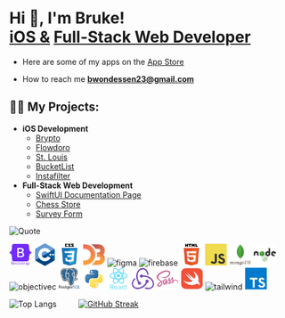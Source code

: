 <h1>Hi 👋, I'm Bruke! <br/><a href="https://github.com/bwondessen">iOS &</a> <a href="https://github.com/bwondessen">Full-Stack Web Developer</a></h1>

- Here are some of my apps on the
[App Store](https://apps.apple.com/us/developer/bruke-wondessen/id1651114466)

- How to reach me **bwondessen23@gmail.com**

<h2>👨‍💻 My Projects:</h2>

- <strong>iOS Development</strong>
    - [Brypto](https://github.com/bwondessen/Brypto)
    - [Flowdoro](https://github.com/bwondessen/Flowdoro)
    - [St. Louis](https://github.com/bwondessen/St.-Louis)
    - [BucketList](https://github.com/bwondessen/BucketList)
    - [Instafilter](https://github.com/bwondessen/Instafilter)
- <strong>Full-Stack Web Development</strong>
    - [SwiftUI Documentation Page](https://github.com/bwondessen/SwiftUI-Documentation-Page)
    - [Chess Store](https://github.com/bwondessen/Chess-Store)
    - [Survey Form](https://github.com/bwondessen/Survey-Form)


<p align="left">
</p>

![Quote](https://github-readme-quotes-bay.vercel.app/quote??quotesUrl=https://github.com/bwondessen/bwondessen/blob/main/Quotes?)

<p align="left"> <a> <img
            src="https://raw.githubusercontent.com/devicons/devicon/master/icons/bootstrap/bootstrap-plain-wordmark.svg"
            alt="bootstrap" width="40" height="40" /> </a> <a> <img
            src="https://raw.githubusercontent.com/devicons/devicon/master/icons/cplusplus/cplusplus-original.svg"
            alt="cplusplus" width="40" height="40" /> </a> <a> <img
            src="https://raw.githubusercontent.com/devicons/devicon/master/icons/css3/css3-original-wordmark.svg"
            alt="css3" width="40" height="40" /> </a> <a> <img
            src="https://raw.githubusercontent.com/devicons/devicon/master/icons/d3js/d3js-original.svg" alt="d3js"
            width="40" height="40" /> </a> <a> <img
            src="https://www.vectorlogo.zone/logos/figma/figma-icon.svg" alt="figma" width="40" height="40" /> </a> <a> <img
            src="https://www.vectorlogo.zone/logos/firebase/firebase-icon.svg" alt="firebase" width="40" height="40" />
    </a> <a> <img
            src="https://raw.githubusercontent.com/devicons/devicon/master/icons/html5/html5-original-wordmark.svg"
            alt="html5" width="40" height="40" /> </a> <a> <img
            src="https://raw.githubusercontent.com/devicons/devicon/master/icons/javascript/javascript-original.svg"
            alt="javascript" width="40" height="40" /> </a> <a> <img
            src="https://raw.githubusercontent.com/devicons/devicon/master/icons/mongodb/mongodb-original-wordmark.svg"
            alt="mongodb" width="40" height="40" /> </a> <a>
        <img src="https://raw.githubusercontent.com/devicons/devicon/master/icons/nodejs/nodejs-original-wordmark.svg"
            alt="nodejs" width="40" height="40" /> </a> <a> <img
            src="https://www.vectorlogo.zone/logos/apple_objectivec/apple_objectivec-icon.svg" alt="objectivec"
            width="40" height="40" /> </a> <a> <img
            src="https://raw.githubusercontent.com/devicons/devicon/master/icons/postgresql/postgresql-original-wordmark.svg"
            alt="postgresql" width="40" height="40" /> </a> <a> <img
            src="https://raw.githubusercontent.com/devicons/devicon/master/icons/python/python-original.svg"
            alt="python" width="40" height="40" /> </a> <a>
        <img src="https://raw.githubusercontent.com/devicons/devicon/master/icons/react/react-original-wordmark.svg"
            alt="react" width="40" height="40" /> </a> <a>
        <img src="https://raw.githubusercontent.com/devicons/devicon/master/icons/redux/redux-original.svg" alt="redux"
            width="40" height="40" /> </a> <a> <img
            src="https://raw.githubusercontent.com/devicons/devicon/master/icons/sass/sass-original.svg" alt="sass"
            width="40" height="40" /> </a> <a> <img
            src="https://raw.githubusercontent.com/devicons/devicon/master/icons/swift/swift-original.svg" alt="swift"
            width="40" height="40" /> </a> <a> <img
            src="https://www.vectorlogo.zone/logos/tailwindcss/tailwindcss-icon.svg" alt="tailwind" width="40"
            height="40" /> </a> <a> <img
            src="https://raw.githubusercontent.com/devicons/devicon/master/icons/typescript/typescript-original.svg"
            alt="typescript" width="40" height="40" /> </a> </p>

<span>![Top Langs](https://github-readme-stats.vercel.app/api/top-langs/?username=bwondessen&layout=compact)
&nbsp;&nbsp;&nbsp;&nbsp;&nbsp;&nbsp;&nbsp;&nbsp;
        [![GitHub Streak](https://streak-stats.demolab.com/?user=bwondessen)](https://git.io/streak-stats)</span>
